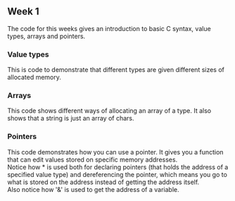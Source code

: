 
## Week 1

The code for this weeks gives an introduction to basic C syntax, value types, arrays and pointers.

### Value types
This is code to demonstrate that different types are given different sizes of allocated memory.  

### Arrays
This code shows different ways of allocating an array of a type. It also shows that a string is just an array of chars.  
### Pointers
This code demonstrates how you can use a pointer. It gives you a function that can edit values stored on specific memory addresses.  
Notice how \* is used both for declaring pointers (that holds the address of a specified value type) and dereferencing the pointer, which means you go to what is stored on the address instead of getting the address itself.  
Also notice how '&' is used to get the address of a variable.

